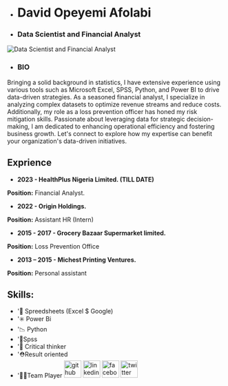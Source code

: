 - # David Opeyemi Afolabi
- ### Data Scientist and Financial Analyst
![Data Scientist and Financial Analyst](https://arturssmirnovs.github.io/github-profile-readme-generator/images/banner.png)
- ### BIO
Bringing a solid background in statistics, I have extensive experience using various tools such as Microsoft Excel, SPSS, Python,
and Power BI to drive data-driven strategies. As a seasoned financial analyst, I specialize in analyzing complex datasets to 
optimize revenue streams and reduce costs. Additionally, my role as a loss prevention officer has honed my risk mitigation skills.
Passionate about leveraging data for strategic decision-making, I am dedicated to enhancing operational efficiency and fostering 
business growth. Let's connect to explore how my expertise can benefit your organization's data-driven initiatives.

## Exprience
- **2023 - HealthPlus Nigeria Limited. (TILL DATE)**

**Position:** Financial Analyst.
- **2022 - Origin Holdings.**

**Position:** Assistant HR (Intern)

- **2015 - 2017 - Grocery Bazaar Supermarket limited.**

**Position:** Loss Prevention Office


- **2013 – 2015 - Michest Printing Ventures.**

**Position:** Personal assistant 

## Skills: 
- '📑 Spreedsheets (Excel $ Google)
- '✳️ Power Bi
- '📉  Python
- '📔Spss
- '🤔 Critical thinker
- '⛑️Result oriented
- '👩‍🏫Team Player
[<img src='https://cdn.jsdelivr.net/npm/simple-icons@3.0.1/icons/github.svg' alt='github' height='40'>](https://github.com/Yhemmie-data)  [<img src='https://cdn.jsdelivr.net/npm/simple-icons@3.0.1/icons/linkedin.svg' alt='linkedin' height='40'>](https://www.linkedin.com/in/https://www.linkedin.com/in/david-afolabi-081364256//)  [<img src='https://cdn.jsdelivr.net/npm/simple-icons@3.0.1/icons/facebook.svg' alt='facebook' height='40'>](https://www.facebook.com/Folabidavid/facebok.com)  [<img src='https://cdn.jsdelivr.net/npm/simple-icons@3.0.1/icons/twitter.svg' alt='twitter' height='40'>](https://twitter.com/https://twitter.com/AfolabiDavidO1)  


<!---
Yhemmie-data/Yhemmie-data is a ✨ special ✨ repository because its `README.md` (this file) appears on your GitHub profile.
You can click the Preview link to take a look at your changes.
--->
